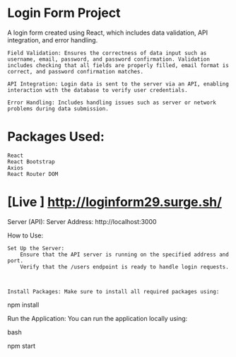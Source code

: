 

# Login Form Project

A login form created using React, which includes data validation, API integration, and error handling.

    Field Validation: Ensures the correctness of data input such as username, email, password, and password confirmation. Validation includes checking that all fields are properly filled, email format is correct, and password confirmation matches.

    API Integration: Login data is sent to the server via an API, enabling interaction with the database to verify user credentials.

    Error Handling: Includes handling issues such as server or network problems during data submission.

# Packages Used:

    React
    React Bootstrap
    Axios
    React Router DOM
    
# [Live ] http://loginform29.surge.sh/   


Server (API):
    Server Address: http://localhost:3000

How to Use:

    Set Up the Server:
        Ensure that the API server is running on the specified address and port.
        Verify that the /users endpoint is ready to handle login requests.

        

    Install Packages: Make sure to install all required packages using:

npm install

Run the Application: You can run the application locally using:

bash

npm start



